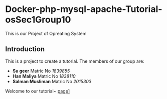 # Docker-php-mysql-apache-Tutorial-osSec1Group10
This is our Project of Opreating System

## Introduction 
  
   
   This is a project to create a tutorial. 
  The members of our group are: 
  
   * **Su geer** Matric No *1839855* 
  * **Han Maliya** Matric No *1838110* 
  * **Salman Musliman** Matric No *2015303* 
  
   
   Welcome to our tutorial~ 
  [page1](page1.md) 
